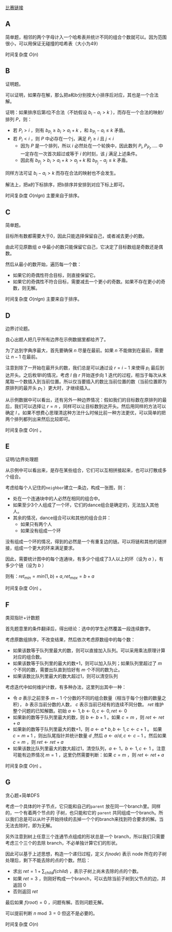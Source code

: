 [比赛链接](https://codeforces.com/contest/1833)

## A

简单题，相邻的两个字母计入一个哈希表并统计不同的组合个数就可以。因为范围很小，可以用保证无碰撞的哈希表（大小为49）

时间复杂度 $O(n)$

## B

证明题。

可以证明，如果存在解，那么把a和b分别按大小排序后对应，其也是一个合法解。

证明：如果排序后第i位不合法（不妨假设 $b_i-a_i \gt k$ ），而存在一个合法的映射/排列 $P$，则：

* 若 $P_i>i$ ，则有 $b_{P_i}\ge b_i \gt a_i+k$ ，和 $b_{P_i} - a_i \le k$ 矛盾。
* 若 $P_i\lt i$ ，则 $P$ 中必存在一个j，满足 $P_j\ge i$ 且 $j < i$ 
    * 因为 $P$ 是一个排列，所以 $i$ 必然处在一个轮换中，因此数列 $P_i, P_{P_i}, ....$ 中一定存在一次首次超过或等于 $i$ 的时刻，该 $j$ 满足上述条件。
    * 因此有 $b_{P_j} > b_i >a_i+k > a_j+k$ 和 $b_{P_j}-a_j \le k$ 矛盾。

同样方法可证 $b_i-a_i \gt k$ 而存在合法的映射也不会发生。

解法上，把a的下标排序，把b排序并安排到对应下标上即可。

时间复杂度 $O(nlgn)$ 主要来自于排序。

## C

简单题。

目标所有数都需要大于0，因此只能选择保留自己，或者减去更小的数。

由此可见原数组 $a$ 中最小的数只能保留它自己，它决定了目标数组是奇数还是偶数。

然后从最小的数开始，遍历每一个数：

* 如果它的奇偶性符合目标，则直接保留它。
* 如果它的奇偶性不符合目标，需要减去一个更小的奇数。如果不存在更小的奇数，则无解。

时间复杂度 $O(nlgn)$ 主要来自于排序。

## D

边界讨论题。

良心出题人把几乎所有边界在示例数据里都给齐了。

为了达到字典序最大，首先要确保 $n$ 尽量在最前。如果 $n$ 不能做到在最前，需要让 $n-1$ 在最前。

注意到除了一开始在最开头的数，我们总是可以通过设 $r=i-1$ 来使得 $p_i$ 最后到达开头。之后枚举l的情况，考虑 $l$ 由 $r$ 开始逐步向 $1$ 迭代的过程，相当于每次从末尾取一个数插入到当前位置。所以仅当要插入的数比当前位置的数（当前位置即为原排列的最开头 $p_1$ ）更大时，才继续插入。

从示例数据中可以看出，还有另外一种边界情况：假如我们的目标数在原排列的最后，我们可以选择让 $r=n$ ，同样可以让目标数到达开头。然后用同样的方法可以确定 $l$ 。如果不想费心思理清这种方法什么时候比前一种方法更优，可以简单的把两个排列都列出来然后比较即可。

时间复杂度 $O(n)$ 。

## E

证明/边界处理题

从示例中可以看出来，是存在某些组合，它们可以互相拼接起来，也可以打散成多个组合。

考虑给每个人记住的`neighbor`建立一条边，构成一张图，则：

* 处在一个连通块中的人必然在相同的组合中。
* 如果至少3个人组成了一个环，它们的dance组合是确定的，无法加入其他人。
* 其余的情况，dance组合可以和其他的组合合并：
    * 如果只有两个人
    * 如果没有组成一个环

没有组成一个环的情况，得到的必然是一个有重复边的链。可以将链和其他的链拼接，组成一个更大的环来满足要求。

因此，需要统计图中的每个连通块，有多少个组成了3人以上的环（设为 $a$ ），有多少个链（设为 $b$ ）

则有：$ret_{min}=min(1, b) + a, ret_{max}=b+a$

时间复杂度 $O(n)$ 。

## F

类双指针+计数题

首先题意里的条件翻译后，得出结论：选中的学生必然覆盖一段连续数字。

考虑原数组排序，不改变结果，然后依次考虑原数组中的每个数：

* 如果该数等于队列里最大的数，则可以直接加入队列。可以采用乘法原理计算对应的组合数。
* 如果该数等于队列里的最大的数+1，则可以加入队列；如果队列里超过了 $m$ 个不同的数，需要出队直到恰好有 $m$ 个不同的数为止。
* 如果该数比队列里最大的数大超过1，则可以清空队列

考虑迭代中如何维护计数，有多种办法，这里列出其中一种：

* 令 $a$ 表示之前至多 $m-1$ 个分数的不同的组合数量（相当于每个分数的数量之积）， $b$ 表示当前分数的人数， $c$ 表示当前已经有的连续不同分数。 $ret$ 维护整个问题的已知解数。初始 $a\leftarrow 1, b\leftarrow 0, c\leftarrow 0, ret\leftarrow 0$
* 如果新的数等于队列里最大的数，则 $b\leftarrow b+1$ 。如果 $c=m$ ，则 $ret\leftarrow ret+a$
* 如果新的数等于队列里最大的数+1，则 $a\leftarrow a*b, b\leftarrow 1,c\leftarrow c+1$ 。 如果 $c=m+1$ ，则出队尾指针并统计数量 $d$ ,然后 $a\leftarrow a/d, c\leftarrow c-1$ 。然后如果 $c=m$ ，则 $ret\leftarrow ret+a$
* 如果该数比队列里最大的数大超过1，清空队列，$a\leftarrow 1，b\leftarrow 1, c\leftarrow 1$ 。注意可能有边界情况 $m=1$ ，这里仍然需要判断：如果 $c=m$ ，则 $ret\leftarrow ret+a$

时间复杂度 $O(n)$ 。

## G

贪心题+简单DFS

考虑一个具体的叶子节点，它只能和自己的`parent` 放在同一个branch里。同样的，一个有着两个节点的 子树，也只能和它的 `parent` 共同组成一个branch。所以我们总是可以从叶子开始持续的去掉一个个的branch来找到符合要求的解。当无法去除时，即为无解。

另外注意到树上任意三个连通节点组成的形状总是一个 branch，所以我们只需要考虑三个三个的去除 branch，不必单独计算它们的形状。

因此可以基于上述思想，构造一个递归过程，定义 $f(node)$ 表示 node 所在的子树处理后，剩下不能去除的点的个数。然后：

* 求出 $ret = 1+\sum_{child}f(child)$ ，表示子树上尚未去除的点的个数。
* 如果 $ret=3$ ，则刚好构成一个branch，可以去除当前子树到父节点的边，并返回 $0$
* 否则返回 $ret$

最后如果 $f(root)=0$ ，问题有解。否则问题无解。

可以提前判断 $n\bmod 3=0$ 但这不是必要的。

时间复杂度 $O(n)$